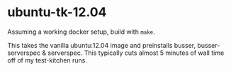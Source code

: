 # ubuntu-tk-12.04

Assuming a working docker setup, build with `make`.

This takes the vanilla ubuntu:12.04 image and preinstalls busser,
busser-serverspec & serverspec. This typically cuts almost 5 minutes of
wall time off of my test-kitchen runs.
